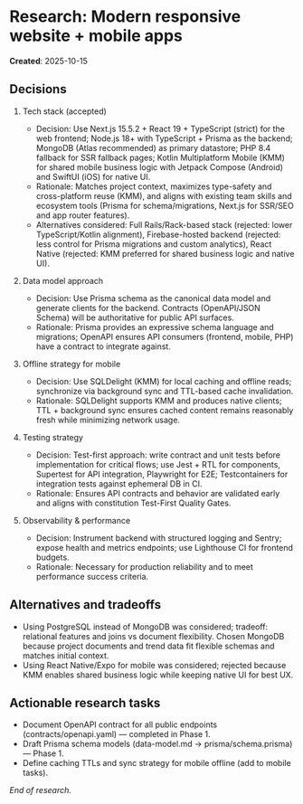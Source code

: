 # Research: Modern responsive website + mobile apps

**Created**: 2025-10-15

## Decisions

1. Tech stack (accepted)

   - Decision: Use Next.js 15.5.2 + React 19 + TypeScript (strict) for the web frontend; Node.js 18+ with TypeScript + Prisma as the backend; MongoDB (Atlas recommended) as primary datastore; PHP 8.4 fallback for SSR fallback pages; Kotlin Multiplatform Mobile (KMM) for shared mobile business logic with Jetpack Compose (Android) and SwiftUI (iOS) for native UI.
   - Rationale: Matches project context, maximizes type-safety and cross-platform reuse (KMM), and aligns with existing team skills and ecosystem tools (Prisma for schema/migrations, Next.js for SSR/SEO and app router features).
   - Alternatives considered: Full Rails/Rack-based stack (rejected: lower TypeScript/Kotlin alignment), Firebase-hosted backend (rejected: less control for Prisma migrations and custom analytics), React Native (rejected: KMM preferred for shared business logic and native UI).

2. Data model approach

   - Decision: Use Prisma schema as the canonical data model and generate clients for the backend. Contracts (OpenAPI/JSON Schema) will be authoritative for public API surfaces.
   - Rationale: Prisma provides an expressive schema language and migrations; OpenAPI ensures API consumers (frontend, mobile, PHP) have a contract to integrate against.

3. Offline strategy for mobile

   - Decision: Use SQLDelight (KMM) for local caching and offline reads; synchronize via background sync and TTL-based cache invalidation.
   - Rationale: SQLDelight supports KMM and produces native clients; TTL + background sync ensures cached content remains reasonably fresh while minimizing network usage.

4. Testing strategy

   - Decision: Test-first approach: write contract and unit tests before implementation for critical flows; use Jest + RTL for components, Supertest for API integration, Playwright for E2E; Testcontainers for integration tests against ephemeral DB in CI.
   - Rationale: Ensures API contracts and behavior are validated early and aligns with constitution Test-First Quality Gates.

5. Observability & performance
   - Decision: Instrument backend with structured logging and Sentry; expose health and metrics endpoints; use Lighthouse CI for frontend budgets.
   - Rationale: Necessary for production reliability and to meet performance success criteria.

## Alternatives and tradeoffs

- Using PostgreSQL instead of MongoDB was considered; tradeoff: relational features and joins vs document flexibility. Chosen MongoDB because project documents and trend data fit flexible schemas and matches initial context.
- Using React Native/Expo for mobile was considered; rejected because KMM enables shared business logic while keeping native UI for best UX.

## Actionable research tasks

- Document OpenAPI contract for all public endpoints (contracts/openapi.yaml) — completed in Phase 1.
- Draft Prisma schema models (data-model.md -> prisma/schema.prisma) — Phase 1.
- Define caching TTLs and sync strategy for mobile offline (add to mobile tasks).

_End of research._
